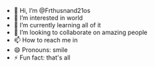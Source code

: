 - 👋 Hi, I’m @Frthusnand21os
- 👀 I’m interested in world
- 🌱 I’m currently learning all of it
- 💞️ I’m looking to collaborate on amazing people
- 📫 How to reach me in
- 😄 Pronouns: smile
- ⚡ Fun fact: that's all

<!---
Frthusnand21os/Frthusnand21os is a ✨ special ✨ repository because its `README.md` (this file) appears on your GitHub profile.
You can click the Preview link to take a look at your changes.
--->

